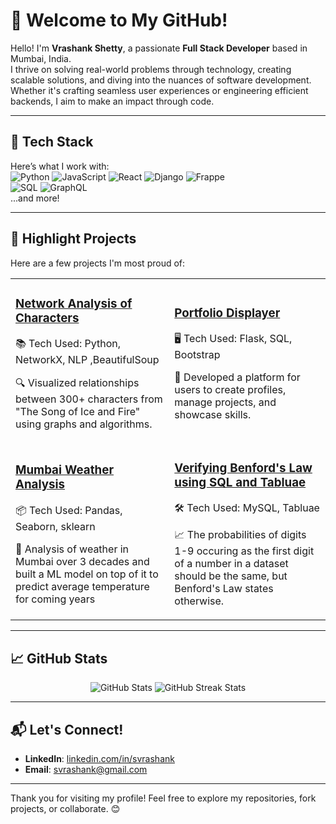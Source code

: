 # 🌟 Welcome to My GitHub!  

Hello! I'm **Vrashank Shetty**, a passionate **Full Stack Developer** based in Mumbai, India.  
I thrive on solving real-world problems through technology, creating scalable solutions, and diving into the nuances of software development. Whether it's crafting seamless user experiences or engineering efficient backends, I aim to make an impact through code.  

---

## 🚀 Tech Stack  
Here’s what I work with:  
![Python](https://img.shields.io/badge/-Python-3776AB?logo=python&logoColor=white&style=flat-square) 
![JavaScript](https://img.shields.io/badge/-JavaScript-F7DF1E?logo=javascript&logoColor=black&style=flat-square) 
![React](https://img.shields.io/badge/-React-61DAFB?logo=react&logoColor=black&style=flat-square) 
![Django](https://img.shields.io/badge/-Django-092E20?logo=django&logoColor=white&style=flat-square) 
![Frappe](https://img.shields.io/badge/-Frappe-00A8E0?logo=frappe&logoColor=white&style=flat-square)  
![SQL](https://img.shields.io/badge/-SQL-4479A1?logo=postgresql&logoColor=white&style=flat-square) 
![GraphQL](https://img.shields.io/badge/-GraphQL-E10098?logo=graphql&logoColor=white&style=flat-square)  
...and more!  

---


## 🌟 Highlight Projects  
Here are a few projects I'm most proud of:  

<table>
  <tr>
    <td>
      <h3><a href="https://github.com/svrashank/Network-Analysis-">Network Analysis of Characters</a></h3>
      <p>📚 Tech Used: Python, NetworkX, NLP ,BeautifulSoup</p>
      <p>🔍 Visualized relationships between 300+ characters from "The Song of Ice and Fire" using graphs and algorithms.</p>
    </td>
    <td>
      <h3><a href="https://github.com/svrashank/WebApp">Portfolio Displayer</a></h3>
      <p>🖥️ Tech Used: Flask, SQL, Bootstrap</p>
      <p>🌟 Developed a platform for users to create profiles, manage projects, and showcase skills.</p>
    </td>
  </tr>
  <tr>
    <td>
      <h3><a href="https://github.com/svrashank/Mumbai_Weather_Analysis-Time-series-">Mumbai Weather Analysis</a></h3>
      <p>📦 Tech Used: Pandas, Seaborn, sklearn</p>
      <p>🚚 Analysis of weather in Mumbai over 3 decades and built a ML model on top of it to predict average temperature for coming years</p>
    </td>
    <td>
      <h3><a href="https://github.com/svrashank/Benford-s-Law--SQL-">Verifying Benford's Law using SQL and Tabluae</a></h3>
      <p>🛠️ Tech Used: MySQL, Tabluae</p>
      <p>📈 The probabilities of digits 1-9 occuring as the first digit of a number in a dataset should be the same, but Benford's Law states otherwise. </p>
    </td>
  </tr>
</table>

---

## 📈 GitHub Stats  
<div align="center">
  <img src="https://github-readme-stats.vercel.app/api?username=svrashank&show_icons=true&hide_title=true&count_private=true&theme=radical" alt="GitHub Stats" />
  <img src="https://github-readme-streak-stats.herokuapp.com/?user=svrashank&theme=radical" alt="GitHub Streak Stats" />
</div>

---

## 📬 Let's Connect!  
- **LinkedIn**: [linkedin.com/in/svrashank](https://www.linkedin.com/in/svrashank/)  
- **Email**: [svrashank@gmail.com](mailto:svrashank@gmail.com)  

---

Thank you for visiting my profile! Feel free to explore my repositories, fork projects, or collaborate. 😊  

